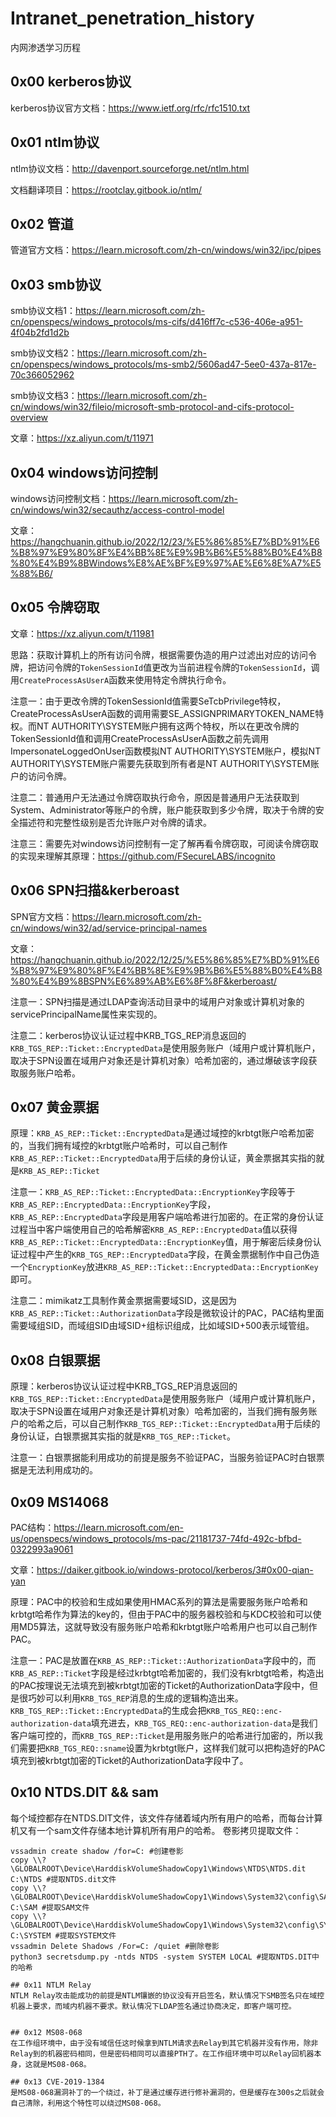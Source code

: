 # Intranet_penetration_history
内网渗透学习历程

## 0x00 kerberos协议
kerberos协议官方文档：https://www.ietf.org/rfc/rfc1510.txt
## 0x01 ntlm协议
ntlm协议文档：http://davenport.sourceforge.net/ntlm.html

文档翻译项目：https://rootclay.gitbook.io/ntlm/
## 0x02 管道
管道官方文档：https://learn.microsoft.com/zh-cn/windows/win32/ipc/pipes
## 0x03 smb协议
smb协议文档1：https://learn.microsoft.com/zh-cn/openspecs/windows_protocols/ms-cifs/d416ff7c-c536-406e-a951-4f04b2fd1d2b

smb协议文档2：https://learn.microsoft.com/zh-cn/openspecs/windows_protocols/ms-smb2/5606ad47-5ee0-437a-817e-70c366052962

smb协议文档3：https://learn.microsoft.com/zh-cn/windows/win32/fileio/microsoft-smb-protocol-and-cifs-protocol-overview

文章：https://xz.aliyun.com/t/11971
## 0x04 windows访问控制
windows访问控制文档：https://learn.microsoft.com/zh-cn/windows/win32/secauthz/access-control-model

文章：https://hangchuanin.github.io/2022/12/23/%E5%86%85%E7%BD%91%E6%B8%97%E9%80%8F%E4%BB%8E%E9%9B%B6%E5%88%B0%E4%B8%80%E4%B9%8BWindows%E8%AE%BF%E9%97%AE%E6%8E%A7%E5%88%B6/
## 0x05 令牌窃取
文章：https://xz.aliyun.com/t/11981

思路：获取计算机上的所有访问令牌，根据需要伪造的用户过滤出对应的访问令牌，把访问令牌的`TokenSessionId`值更改为当前进程令牌的`TokenSessionId`，调用`CreateProcessAsUserA`函数来使用特定令牌执行命令。

注意一：由于更改令牌的TokenSessionId值需要SeTcbPrivilege特权，CreateProcessAsUserA函数的调用需要SE_ASSIGNPRIMARYTOKEN_NAME特权。而NT AUTHORITY\SYSTEM账户拥有这两个特权，所以在更改令牌的TokenSessionId值和调用CreateProcessAsUserA函数之前先调用ImpersonateLoggedOnUser函数模拟NT AUTHORITY\SYSTEM账户，模拟NT AUTHORITY\SYSTEM账户需要先获取到所有者是NT AUTHORITY\SYSTEM账户的访问令牌。

注意二：普通用户无法通过令牌窃取执行命令，原因是普通用户无法获取到System、Administrator等账户的令牌，账户能获取到多少令牌，取决于令牌的安全描述符和完整性级别是否允许账户对令牌的请求。

注意三：需要先对windows访问控制有一定了解再看令牌窃取，可阅读令牌窃取的实现来理解其原理：https://github.com/FSecureLABS/incognito

## 0x06 SPN扫描&kerberoast
SPN官方文档：https://learn.microsoft.com/zh-cn/windows/win32/ad/service-principal-names

文章：https://hangchuanin.github.io/2022/12/25/%E5%86%85%E7%BD%91%E6%B8%97%E9%80%8F%E4%BB%8E%E9%9B%B6%E5%88%B0%E4%B8%80%E4%B9%8BSPN%E6%89%AB%E6%8F%8F&kerberoast/

注意一：SPN扫描是通过LDAP查询活动目录中的域用户对象或计算机对象的servicePrincipalName属性来实现的。

注意二：kerberos协议认证过程中KRB_TGS_REP消息返回的`KRB_TGS_REP::Ticket::EncryptedData`是使用服务账户（域用户或计算机账户，取决于SPN设置在域用户对象还是计算机对象）哈希加密的，通过爆破该字段获取服务账户哈希。

## 0x07 黄金票据
原理：`KRB_AS_REP::Ticket::EncryptedData`是通过域控的krbtgt账户哈希加密的，当我们拥有域控的krbtgt账户哈希时，可以自己制作`KRB_AS_REP::Ticket::EncryptedData`用于后续的身份认证，黄金票据其实指的就是`KRB_AS_REP::Ticket`

注意一：`KRB_AS_REP::Ticket::EncryptedData::EncryptionKey`字段等于`KRB_AS_REP::EncryptedData::EncryptionKey`字段，`KRB_AS_REP::EncryptedData`字段是用客户端哈希进行加密的。在正常的身份认证过程当中客户端使用自己的哈希解密`KRB_AS_REP::EncryptedData`值以获得`KRB_AS_REP::Ticket::EncryptedData::EncryptionKey`值，用于解密后续身份认证过程中产生的`KRB_TGS_REP::EncryptedData`字段，在黄金票据制作中自己伪造一个`EncryptionKey`放进`KRB_AS_REP::Ticket::EncryptedData::EncryptionKey`即可。

注意二：mimikatz工具制作黄金票据需要域SID，这是因为`KRB_AS_REP::Ticket::AuthorizationData`字段是微软设计的PAC，PAC结构里面需要域组SID，而域组SID由域SID+组标识组成，比如域SID+500表示域管组。

## 0x08 白银票据
原理：kerberos协议认证过程中KRB_TGS_REP消息返回的`KRB_TGS_REP::Ticket::EncryptedData`是使用服务账户（域用户或计算机账户，取决于SPN设置在域用户对象还是计算机对象）哈希加密的，当我们拥有服务账户的哈希之后，可以自己制作`KRB_TGS_REP::Ticket::EncryptedData`用于后续的身份认证，白银票据其实指的就是`KRB_TGS_REP::Ticket`。

注意一：白银票据能利用成功的前提是服务不验证PAC，当服务验证PAC时白银票据是无法利用成功的。

## 0x09 MS14068
PAC结构：https://learn.microsoft.com/en-us/openspecs/windows_protocols/ms-pac/21181737-74fd-492c-bfbd-0322993a9061

文章：https://daiker.gitbook.io/windows-protocol/kerberos/3#0x00-qian-yan

原理：PAC中的校验和生成如果使用HMAC系列的算法是需要服务账户哈希和krbtgt哈希作为算法的key的，但由于PAC中的服务器校验和与KDC校验和可以使用MD5算法，这就导致没有服务账户哈希和krbtgt账户哈希用户也可以自己制作PAC。

注意一：PAC是放置在`KRB_AS_REP::Ticket::AuthorizationData`字段中的，而`KRB_AS_REP::Ticket`字段是经过krbtgt哈希加密的，我们没有krbtgt哈希，构造出的PAC按理说无法填充到被krbtgt加密的Ticket的AuthorizationData字段中，但是很巧妙可以利用`KRB_TGS_REP`消息的生成的逻辑构造出来。`KRB_TGS_REP::Ticket::EncryptedData`的生成会把`KRB_TGS_REQ::enc-authorization-data`填充进去，`KRB_TGS_REQ::enc-authorization-data`是我们客户端可控的，而`KRB_TGS_REP::Ticket`是用服务账户的哈希进行加密的，所以我们需要把`KRB_TGS_REQ::sname`设置为krbtgt账户，这样我们就可以把构造好的PAC填充到被krbtgt加密的Ticket的AuthorizationData字段中了。

## 0x10 NTDS.DIT && sam
每个域控都存在NTDS.DIT文件，该文件存储着域内所有用户的哈希，而每台计算机又有一个sam文件存储本地计算机所有用户的哈希。
卷影拷贝提取文件：
```
vssadmin create shadow /for=C: #创建卷影
copy \\?\GLOBALROOT\Device\HarddiskVolumeShadowCopy1\Windows\NTDS\NTDS.dit C:\NTDS #提取NTDS.dit文件
copy \\?\GLOBALROOT\Device\HarddiskVolumeShadowCopy1\Windows\System32\config\SAM C:\SAM #提取SAM文件
copy \\?\GLOBALROOT\Device\HarddiskVolumeShadowCopy1\Windows\System32\config\SYSTEM C:\SYSTEM #提取SYSTEM文件
vssadmin Delete Shadows /For=C: /quiet #删除卷影
python3 secretsdump.py -ntds NTDS -system SYSTEM LOCAL #提取NTDS.DIT中的哈希

## 0x11 NTLM Relay
NTLM Relay攻击能成功的前提是NTLM镶嵌的协议没有开启签名，默认情况下SMB签名只在域控机器上要求，而域内机器不要求。默认情况下LDAP签名通过协商决定，即客户端可控。


## 0x12 MS08-068
在工作组环境中，由于没有域信任这时候拿到NTLM请求去Relay到其它机器并没有作用，除非Relay到的机器密码相同，但是密码相同可以直接PTH了。在工作组环境中可以Relay回机器本身，这就是MS08-068。

## 0x13 CVE-2019-1384
是MS08-068漏洞补丁的一个绕过，补丁是通过缓存进行修补漏洞的，但是缓存在300s之后就会自己清除，利用这个特性可以绕过MS08-068。
